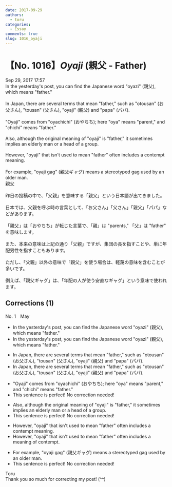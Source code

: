 ```yaml
---
date: 2017-09-29
authors:
  - toru
categories:
  - Essay
comments: true
slug: 1016_oyaji
---
```


# 【No. 1016】<strong><em>Oyaji</strong></em> (親父 - Father)
<div class="date">Sep 29, 2017 17:57</div>
<div id="post"><div id="body_show_ori">
In the yesterday's post, you can find the Japanese word "oyazi" (親父), which means "father."<br/><br/>In Japan, there are several terms that mean "father," such as "otousan" (お父さん), "tousan" (父さん), "oyaji" (親父) and "papa" (パパ).<br/><br/>"Oyaji" comes from "oyachichi" (おやちち); here "oya" means "parent," and "chichi" means "father."<br/><br/>Also, although the original meaning of "oyaji" is "father," it sometimes implies an elderly man or a head of a group.<br/><br/>However, "oyaji" that isn't used to mean "father" often includes a contempt meaning.<br/><br/>For example, "oyaji gag" (親父ギャグ) means a stereotyped gag used by an older man.
</div></div>

<!-- more -->

<div id="post_ja"><div id="body_show_mo">
親父<br/><br/>昨日の投稿の中で、「父親」を意味する「親父」という日本語が出てきました。<br/><br/>日本では、父親を呼ぶ時の言葉として、「お父さん」「父さん」「親父」「パパ」などがあります。<br/><br/>「親父」は「おやちち」が転じた言葉で、「親」は "parents," 「父」は "father" を意味します。<br/><br/>また、本来の意味は上記の通り「父親」ですが、集団の長を指すことや、単に年配男性を指すこともあります。<br/><br/>ただし、「父親」以外の意味で「親父」を使う場合は、軽蔑の意味を含むことが多いです。<br/><br/>例えば、「親父ギャグ」は、「年配の人が使う安直なギャグ」という意味で使われます。
</div></div>

## Corrections (1)
<div id="block"><div class="first_name"> No. 1　<span class="just_name">May</span></div><div id="block2">
<ul class="correction_field">
<li class="incorrect">In the yesterday's post, you can find the Japanese word "oyazi" (親父), which means "father."</li>
<li class="corrected correct">
In <span class="f_red"><span class="sline">the</span></span> yesterday's post, you can find the Japanese word "oyazi" (親父), which means "father."
</li>
</ul>
<ul class="correction_field">
<li class="incorrect">In Japan, there are several terms that mean "father," such as "otousan" (お父さん), "tousan" (父さん), "oyaji" (親父) and "papa" (パパ).</li>
<li class="corrected correct">
In Japan, there are several terms that mean "father," such as "otousan" (お父さん), "tousan" (父さん), "oyaji" (親父) and "papa" (パパ).
</li>
</ul>
<ul class="correction_field">
<li class="incorrect">"Oyaji" comes from "oyachichi" (おやちち); here "oya" means "parent," and "chichi" means "father."</li>
<li class="corrected perfect">This sentence is perfect! No correction needed!</li>
</ul>
<ul class="correction_field">
<li class="incorrect">Also, although the original meaning of "oyaji" is "father," it sometimes implies an elderly man or a head of a group.</li>
<li class="corrected perfect">This sentence is perfect! No correction needed!</li>
</ul>
<ul class="correction_field">
<li class="incorrect">However, "oyaji" that isn't used to mean "father" often includes a contempt meaning.</li>
<li class="corrected correct">
However, "oyaji" that isn't used to mean "father" often includes a <span class="f_blue">meaning of contempt.</span>
</li>
</ul>
<ul class="correction_field">
<li class="incorrect">For example, "oyaji gag" (親父ギャグ) means a stereotyped gag used by an older man.</li>
<li class="corrected perfect">This sentence is perfect! No correction needed!</li>
</ul>
</div><div class="name"><span class="just_name">Toru</span><br>
Thank you so much for correcting my post! (^^)
</div>
</div>

